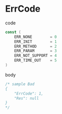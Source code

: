 # ErrCode

code

```go
const (
	ERR_NONE        = 0
	ERR_INIT        = 1
	ERR_METHOD      = 2
	ERR_PARAM       = 3
	ERR_NOT_SUPPORT = 4
	ERR_TIME_OUT    = 5
)
```

body

```go
/* sample Bad
{
    "ErrCode": 1,
    "Res": null
}
*/
```